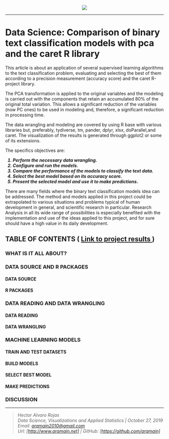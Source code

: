 <p align="center">
<img  src="http://arqmain.net/Researches/Researchs/HamSpamClassModels/R/TM/images/spam1.gif">
</p>

<hr>

# Data Science: Comparison of binary text classification models with pca and the caret R library 
 
This article is about an application of several supervised learning algorithms to the text classification problem, evaluating and selecting the best of them according to a precision measurement (accuracy score) and the caret R-project library.

The PCA transformation is applied to the original variables and the modeling is carried out with the components that retain an accumulated 80% of the original total variation. This allows a significant reduction of the variables (now PC ones) to be used in modeling and, therefore, a significant reduction in processing time.

The data wrangling and modeling are covered by using R base with various libraries but, preferably, tydiverse, tm, pander, dplyr, xlsx, doParallel,and caret. The visualization of the results is generated through ggplot2 or some of its extensions.

The specifics objectives are:
<b><i>
1) Perform the necessary data wrangling.<br>
2) Configure and run the models.<br>
3) Compare the performance of the models to classify the text data.<br>
4) Select the best model based on its accuracy score.<br>
5) Present the selected model and use it to make predictions.<br>
</i>
</b>

There are many fields where the binary text classification models idea can be addressed. The method and models applied in this project could be extrapolated to various situations and problems typical of human development in general, and scientific research in particular. Research Analysis in all its wide range of possibilities is especially benefited with the implementation and use of the ideas applied to this project, and for sure should have a high value in its daily development.

## TABLE OF CONTENTS   (  [  Link to project results ](http://arqmain.net/Researches/Researchs/HamSpamClassModels/R/TM/Ham_Spam_ClassModels_TM.html))

### WHAT IS IT ALL ABOUT?

### DATA SOURCE  AND  R PACKAGES
#### DATA SOURCE
#### R PACKAGES

### DATA READING AND DATA WRANGLING 
#### DATA READING
#### DATA WRANGLING

### MACHINE LEARNING MODELS
#### TRAIN AND TEST DATASETS
#### BUILD MODELS
#### SELECT BEST MODEL
#### MAKE PREDICTIONS

### DISCUSSION

<hr>

><i>Hector Alvaro Rojas<br>
>Data Science, Visualizations and Applied Statistics | October 27, 2019<br>
>Email: <arqmain2010@gmail.com> <br>
>Url: [http://www.arqmain.net]   |  GitHub: [https://github.com/arqmain]</i>

